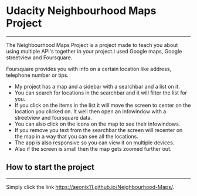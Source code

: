 # Udacity Neighbourhood Maps Project
-------------------------------------

The Neighbourhood Maps Project is a project made to teach you about using multiple API's together in your
project.I used Google maps, Google streetview and Foursquare.

Foursquare provides you with info on a certain location like address, telephone number or tips.

* My project has a map and a sidebar with a searchbar and a list on it.
* You can search for locations in the searchbar and it will filter the list for you.
* If you click on the items in the list it will move the screen to center on the location
you clicked on. It well then open an infowindow with a streetview and foursquare data.
* You can also click on the icons on the map to see their infowindows.
* If you remove you text from the searchbar the screen will recenter on the map in a way that you
can see all the locations.
* The app is also responsive so you can view it on multiple devices.
* Also if the screen is small then the map gets zoomed further out.


## How to start the project
------------------------
Simply click the link  https://aeonix11.github.io/Neighbourhood-Maps/.
